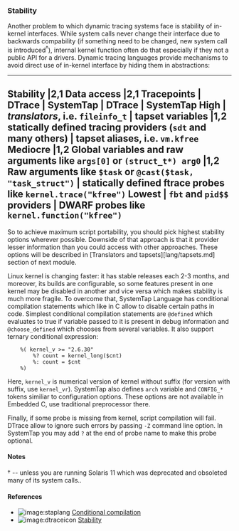 ### Stability

Another problem to which dynamic tracing systems face is stability of in-kernel interfaces. While system calls never change their interface due to backwards compability (if something need to be changed, new system call is introduced<sup>†</sup>), internal kernel function often do that especially if they not a public API for a drivers. Dynamic tracing languages provide mechanisms to avoid direct use of in-kernel interface by hiding them in abstractions:

---
__Stability__ |2,1 __Data access__ |2,1 __Tracepoints__
           | DTrace | SystemTap | DTrace | SystemTap
High | _translators_, i.e. `fileinfo_t`  | tapset variables |1,2 statically defined tracing providers (`sdt` and many others) | tapset aliases, i.e. `vm.kfree`
Mediocre |1,2 Global variables and raw arguments like `args[0]` or `(struct_t*) arg0` |1,2 Raw arguments like `$task` or `@cast($task, "task_struct")`  | statically defined ftrace probes like `kernel.trace("kfree")`
Lowest  | `fbt` and `pid$$` providers | DWARF probes like `kernel.function("kfree")`
---

So to achieve maximum script portability, you should pick highest stability options wherever possible. Downside of that approach is that it provider lesser information than you could access with other approaches. These options will be described in [Translators and tapsets][lang/tapsets.md] section of next module. 

Linux kernel is changing faster: it has stable releases each 2-3 months, and moreover, its builds are configurable, so some features present in one kernel may be disabled in another and vice versa which makes stability is much more fragile. To overcome that, SystemTap Language has conditional compilation statements which like in C allow to disable certain paths in code. Simplest conditional compilation statements are `@defined` which evaluates to true if variable passed to it is present in debug information and `@choose_defined` which chooses from several variables. It also support ternary conditional expression:
```
	%( kernel_v >= "2.6.30" 
		%? count = kernel_long($cnt)
		%: count = $cnt 
	%)
```

Here, `kernel_v` is numerical version of kernel without suffix (for version with suffix, use `kernel_vr`). SystemTap also defines `arch` variable and `CONFIG_*` tokens similiar to configuration options. These options are not available in Embedded C, use traditional preprocessor there.

Finally, if some probe is missing from kernel, script compilation will fail. DTrace allow to ignore such errors by passing `-Z` command line option. In SystemTap you may add `?` at the end of probe name to make this probe optional.

#### Notes

† -- unless you are running Solaris 11 which was deprecated and obsoleted many of its system calls..

#### References

 * ![image:staplang](icons/staplang.png) [Conditional compilation](https://sourceware.org/systemtap/langref/Language_elements.html#SECTION00068000000000000000)
 * ![image:dtraceicon](icons/dtrace.png) [Stability](http://docs.oracle.com/cd/E19253-01/817-6223/chp-stab/index.html)
 